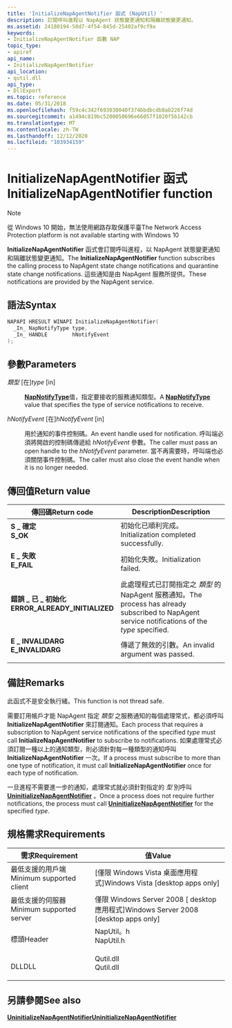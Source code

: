 ```yaml
---
title: 'InitializeNapAgentNotifier 函式 (NapUtil) '
description: 訂閱呼叫進程以 NapAgent 狀態變更通知和隔離狀態變更通知。
ms.assetid: 24180194-50d7-4f54-845d-25402af9cf9a
keywords:
- InitializeNapAgentNotifier 函數 NAP
topic_type:
- apiref
api_name:
- InitializeNapAgentNotifier
api_location:
- qutil.dll
api_type:
- DllExport
ms.topic: reference
ms.date: 05/31/2018
ms.openlocfilehash: f59c4c342f693038040f374bbdbcdb8ab226f74d
ms.sourcegitcommit: a1494c819bc5200050696e66057f1020f5b142cb
ms.translationtype: MT
ms.contentlocale: zh-TW
ms.lasthandoff: 12/12/2020
ms.locfileid: "103934159"
---
```

# <a name="initializenapagentnotifier-function"></a><span data-ttu-id="0e13f-104">InitializeNapAgentNotifier 函式</span><span class="sxs-lookup"><span data-stu-id="0e13f-104">InitializeNapAgentNotifier function</span></span>

> [!Note]  
> <span data-ttu-id="0e13f-105">從 Windows 10 開始，無法使用網路存取保護平臺</span><span class="sxs-lookup"><span data-stu-id="0e13f-105">The Network Access Protection platform is not available starting with Windows 10</span></span>

 

<span data-ttu-id="0e13f-106">**InitializeNapAgentNotifier** 函式會訂閱呼叫進程，以 NapAgent 狀態變更通知和隔離狀態變更通知。</span><span class="sxs-lookup"><span data-stu-id="0e13f-106">The **InitializeNapAgentNotifier** function subscribes the calling process to NapAgent state change notifications and quarantine state change notifications.</span></span> <span data-ttu-id="0e13f-107">這些通知是由 NapAgent 服務所提供。</span><span class="sxs-lookup"><span data-stu-id="0e13f-107">These notifications are provided by the NapAgent service.</span></span>

## <a name="syntax"></a><span data-ttu-id="0e13f-108">語法</span><span class="sxs-lookup"><span data-stu-id="0e13f-108">Syntax</span></span>


```C++
NAPAPI HRESULT WINAPI InitializeNapAgentNotifier(
  _In_ NapNotifyType type,
  _In_ HANDLE        hNotifyEvent
);
```



## <a name="parameters"></a><span data-ttu-id="0e13f-109">參數</span><span class="sxs-lookup"><span data-stu-id="0e13f-109">Parameters</span></span>

<dl> <dt>

<span data-ttu-id="0e13f-110">*類型* \[在\]</span><span class="sxs-lookup"><span data-stu-id="0e13f-110">*type* \[in\]</span></span>
</dt> <dd>

<span data-ttu-id="0e13f-111">[**NapNotifyType**](/windows/win32/api/naptypes/ne-naptypes-napnotifytype)值，指定要接收的服務通知類型。</span><span class="sxs-lookup"><span data-stu-id="0e13f-111">A [**NapNotifyType**](/windows/win32/api/naptypes/ne-naptypes-napnotifytype) value that specifies the type of service notifications to receive.</span></span>

</dd> <dt>

<span data-ttu-id="0e13f-112">*hNotifyEvent* \[在\]</span><span class="sxs-lookup"><span data-stu-id="0e13f-112">*hNotifyEvent* \[in\]</span></span>
</dt> <dd>

<span data-ttu-id="0e13f-113">用於通知的事件控制碼。</span><span class="sxs-lookup"><span data-stu-id="0e13f-113">An event handle used for notification.</span></span> <span data-ttu-id="0e13f-114">呼叫端必須將開啟的控制碼傳遞給 *hNotifyEvent* 參數。</span><span class="sxs-lookup"><span data-stu-id="0e13f-114">The caller must pass an open handle to the *hNotifyEvent* parameter.</span></span> <span data-ttu-id="0e13f-115">當不再需要時，呼叫端也必須關閉事件控制碼。</span><span class="sxs-lookup"><span data-stu-id="0e13f-115">The caller must also close the event handle when it is no longer needed.</span></span>

</dd> </dl>

## <a name="return-value"></a><span data-ttu-id="0e13f-116">傳回值</span><span class="sxs-lookup"><span data-stu-id="0e13f-116">Return value</span></span>



| <span data-ttu-id="0e13f-117">傳回碼</span><span class="sxs-lookup"><span data-stu-id="0e13f-117">Return code</span></span>                                                                                                | <span data-ttu-id="0e13f-118">Description</span><span class="sxs-lookup"><span data-stu-id="0e13f-118">Description</span></span>                                                                                               |
|------------------------------------------------------------------------------------------------------------|-----------------------------------------------------------------------------------------------------------|
| <dl> <span data-ttu-id="0e13f-119"><dt>**S \_ 確定**</dt></span><span class="sxs-lookup"><span data-stu-id="0e13f-119"><dt>**S\_OK**</dt></span></span> </dl>                       | <span data-ttu-id="0e13f-120">初始化已順利完成。</span><span class="sxs-lookup"><span data-stu-id="0e13f-120">Initialization completed successfully.</span></span><br/>                                                         |
| <dl> <span data-ttu-id="0e13f-121"><dt>**E \_ 失敗**</dt></span><span class="sxs-lookup"><span data-stu-id="0e13f-121"><dt>**E\_FAIL**</dt></span></span> </dl>                     | <span data-ttu-id="0e13f-122">初始化失敗。</span><span class="sxs-lookup"><span data-stu-id="0e13f-122">Initialization failed.</span></span><br/>                                                                         |
| <dl> <span data-ttu-id="0e13f-123"><dt>**錯誤 \_ 已 \_ 初始化**</dt></span><span class="sxs-lookup"><span data-stu-id="0e13f-123"><dt>**ERROR\_ALREADY\_INITIALIZED**</dt></span></span> </dl> | <span data-ttu-id="0e13f-124">此處理程式已訂閱指定之 *類型* 的 NapAgent 服務通知。</span><span class="sxs-lookup"><span data-stu-id="0e13f-124">The process has already subscribed to NapAgent service notifications of the *type* specified.</span></span> <br/> |
| <dl> <span data-ttu-id="0e13f-125"><dt>**E \_ INVALIDARG**</dt></span><span class="sxs-lookup"><span data-stu-id="0e13f-125"><dt>**E\_INVALIDARG**</dt></span></span> </dl>               | <span data-ttu-id="0e13f-126">傳遞了無效的引數。</span><span class="sxs-lookup"><span data-stu-id="0e13f-126">An invalid argument was passed.</span></span> <br/>                                                               |



 

## <a name="remarks"></a><span data-ttu-id="0e13f-127">備註</span><span class="sxs-lookup"><span data-stu-id="0e13f-127">Remarks</span></span>

<span data-ttu-id="0e13f-128">此函式不是安全執行緒。</span><span class="sxs-lookup"><span data-stu-id="0e13f-128">This function is not thread safe.</span></span>

<span data-ttu-id="0e13f-129">需要訂用帳戶才能 NapAgent 指定 *類型* 之服務通知的每個處理常式，都必須呼叫 **InitializeNapAgentNotifier** 來訂閱通知。</span><span class="sxs-lookup"><span data-stu-id="0e13f-129">Each process that requires a subscription to NapAgent service notifications of the specified *type* must call **InitializeNapAgentNotifier** to subscribe to notifications.</span></span> <span data-ttu-id="0e13f-130">如果處理常式必須訂閱一種以上的通知類型，則必須針對每一種類型的通知呼叫 **InitializeNapAgentNotifier** 一次。</span><span class="sxs-lookup"><span data-stu-id="0e13f-130">If a process must subscribe to more than one type of notification, it must call **InitializeNapAgentNotifier** once for each type of notification.</span></span>

<span data-ttu-id="0e13f-131">一旦進程不需要進一步的通知，處理常式就必須針對指定的 *型* 別呼叫 [**UninitializeNapAgentNotifier**](uninitializenapagentnotifier.md) 。</span><span class="sxs-lookup"><span data-stu-id="0e13f-131">Once a process does not require further notifications, the process must call [**UninitializeNapAgentNotifier**](uninitializenapagentnotifier.md) for the specified *type*.</span></span>

## <a name="requirements"></a><span data-ttu-id="0e13f-132">規格需求</span><span class="sxs-lookup"><span data-stu-id="0e13f-132">Requirements</span></span>



| <span data-ttu-id="0e13f-133">需求</span><span class="sxs-lookup"><span data-stu-id="0e13f-133">Requirement</span></span> | <span data-ttu-id="0e13f-134">值</span><span class="sxs-lookup"><span data-stu-id="0e13f-134">Value</span></span> |
|-------------------------------------|--------------------------------------------------------------------------------------|
| <span data-ttu-id="0e13f-135">最低支援的用戶端</span><span class="sxs-lookup"><span data-stu-id="0e13f-135">Minimum supported client</span></span><br/> | <span data-ttu-id="0e13f-136">\[僅限 Windows Vista 桌面應用程式\]</span><span class="sxs-lookup"><span data-stu-id="0e13f-136">Windows Vista \[desktop apps only\]</span></span><br/>                                       |
| <span data-ttu-id="0e13f-137">最低支援的伺服器</span><span class="sxs-lookup"><span data-stu-id="0e13f-137">Minimum supported server</span></span><br/> | <span data-ttu-id="0e13f-138">僅限 Windows Server 2008 \[ desktop 應用程式\]</span><span class="sxs-lookup"><span data-stu-id="0e13f-138">Windows Server 2008 \[desktop apps only\]</span></span><br/>                                 |
| <span data-ttu-id="0e13f-139">標頭</span><span class="sxs-lookup"><span data-stu-id="0e13f-139">Header</span></span><br/>                   | <dl> <span data-ttu-id="0e13f-140"><dt>NapUtil。h</dt></span><span class="sxs-lookup"><span data-stu-id="0e13f-140"><dt>NapUtil.h</dt></span></span> </dl> |
| <span data-ttu-id="0e13f-141">DLL</span><span class="sxs-lookup"><span data-stu-id="0e13f-141">DLL</span></span><br/>                      | <dl> <span data-ttu-id="0e13f-142"><dt>Qutil.dll</dt></span><span class="sxs-lookup"><span data-stu-id="0e13f-142"><dt>Qutil.dll</dt></span></span> </dl> |



## <a name="see-also"></a><span data-ttu-id="0e13f-143">另請參閱</span><span class="sxs-lookup"><span data-stu-id="0e13f-143">See also</span></span>

<dl> <dt>

[<span data-ttu-id="0e13f-144">**UninitializeNapAgentNotifier**</span><span class="sxs-lookup"><span data-stu-id="0e13f-144">**UninitializeNapAgentNotifier**</span></span>](uninitializenapagentnotifier.md)
</dt> </dl>

 

 





